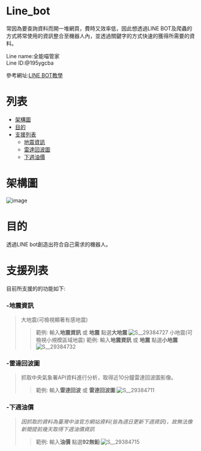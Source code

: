 # Line_bot  
常因為要查詢資料而開一堆網頁，費時又效率低，因此想透過LINE BOT及爬蟲的方式將常使用的資訊整合至機器人內，並透過關鍵字的方式快速的獲得所需要的資料。  
  
Line name:全能喵管家  
Line ID:@195ygcba  
  
參考網址:[LINE BOT教學](https://steam.oxxostudio.tw/category/python/example/line-bot.html)
# 列表
- [架構圖](https://github.com/sheng411/Line_robot?tab=readme-ov-file#%E6%9E%B6%E6%A7%8B%E5%9C%96)
- [目的](https://github.com/sheng411/Line_robot?tab=readme-ov-file#%E7%9B%AE%E7%9A%84)
- [支援列表](https://github.com/sheng411/Line_robot?tab=readme-ov-file#%E6%94%AF%E6%8F%B4%E5%88%97%E8%A1%A8)
  - [地震資訊](https://github.com/sheng411/Line_robot?tab=readme-ov-file#-%E5%9C%B0%E9%9C%87%E8%B3%87%E8%A8%8A)
  - [雷達回波圖](https://github.com/sheng411/Line_robot?tab=readme-ov-file#-%E9%9B%B7%E9%81%94%E5%9B%9E%E6%B3%A2%E5%9C%96)
  - [下週油價](https://github.com/sheng411/Line_robot?tab=readme-ov-file#-%E4%B8%8B%E9%80%B1%E6%B2%B9%E5%83%B9)


# 架構圖
![image](https://github.com/user-attachments/assets/6f48ad67-9168-4b01-a2e7-6669062262ef)

# 目的
透過LINE bot創造出符合自己需求的機器人。

# 支援列表
目前所支援的的功能如下:  
### -地震資訊  
>大地震(可檢視顯著有感地震)
>>範例: 輸入**地震資訊** 或 **地震** 點選**大地震**
>>![S__29384727](https://github.com/user-attachments/assets/84ccde55-b880-411f-b7c9-d35fe9a3ff00)
>小地震(可檢視小規模區域地震)
>>範例: 輸入**地震資訊** 或 **地震** 點選**小地震**
>>![S__29384732](https://github.com/user-attachments/assets/8635264d-dd91-41d9-8245-6720053d0346)

### -雷達回波圖  
>抓取中央氣象署API資料進行分析，取得近10分鐘雷達回波圖影像。
>>範例: 輸入**雷達回波** 或 **雷達回波圖**
![S__29384711](https://github.com/user-attachments/assets/46fbe11a-c6a3-47b1-936e-58c560e1b783)


### -下週油價  
>*因抓取的資料為臺灣中油官方網站資料(皆為週日更新下週資訊)，故無法像新聞提前幾天取得下週油價資訊*
>>範例: 輸入**油價** 點選**92無鉛**
![S__29384715](https://github.com/user-attachments/assets/141c477f-7667-4781-99a4-63d5348fb166)

